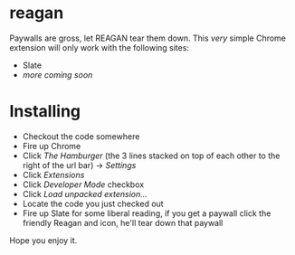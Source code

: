 # reagan
Paywalls are gross, let REAGAN tear them down.
This *very* simple Chrome extension will only work with the following sites:

* Slate
* *more coming soon*

# Installing

* Checkout the code somewhere
* Fire up Chrome
* Click *The Hamburger* (the 3 lines stacked on top of each other to the right of the url bar) -> *Settings*
* Click *Extensions*
* Click *Developer Mode* checkbox
* Click *Load unpacked extension...*
* Locate the code you just checked out
* Fire up Slate for some liberal reading, if you get a paywall click the friendly Reagan and icon, he'll tear down that paywall

Hope you enjoy it.
